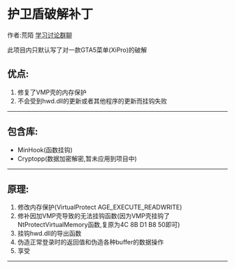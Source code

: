 # 护卫盾破解补丁

作者:荒陌 [学习讨论群聊](https://jq.qq.com/?_wv=1027&k=tyB55yFf)

此项目内只默认写了对一款GTA5菜单(XiPro)的破解

## 优点:
1. 修复了VMP壳的内存保护
2. 不会受到hwd.dll的更新或者其他程序的更新而挂钩失败

---
## 包含库:
- MinHook(函数挂钩)
- Cryptopp(数据加密解密,暂未应用到项目中)
---

## 原理:
1. 修改内存保护(VirtualProtect AGE_EXECUTE_READWRITE)
2. 修补因加VMP壳导致的无法挂钩函数(因为VMP壳挂钩了NtProtectVirtualMemory函数,复原为4C 8B D1 B8 50即可)
3. 挂钩hwd.dll的导出函数
4. 伪造正常登录时的返回值和伪造各种buffer的数据操作
5. 享受
---

